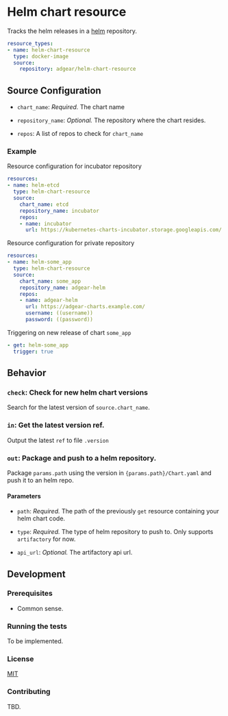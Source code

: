 # Helm chart resource

Tracks the helm releases in a [helm](https://helm.sh/) repository.

```yaml
resource_types:
- name: helm-chart-resource
  type: docker-image
  source:
    repository: adgear/helm-chart-resource
```

## Source Configuration

* `chart_name`: *Required.* The chart name

* `repository_name`: *Optional.* The repository where the chart resides.

* `repos`: A list of repos to check for `chart_name`

### Example

Resource configuration for incubator repository

``` yaml
resources:
- name: helm-etcd
  type: helm-chart-resource
  source:
    chart_name: etcd
    repository_name: incubator
    repos:
    - name: incubator
      url: https://kubernetes-charts-incubator.storage.googleapis.com/
```

Resource configuration for private repository

``` yaml
resources:
- name: helm-some_app
  type: helm-chart-resource
  source:
    chart_name: some_app
    repository_name: adgear-helm
    repos:
    - name: adgear-helm
      url: https://adgear-charts.example.com/
      username: ((username))
      password: ((password))
```

Triggering on new release of chart `some_app`

``` yaml
- get: helm-some_app
  trigger: true
```

## Behavior

### `check`: Check for new helm chart versions

Search for the latest version of `source.chart_name`.

### `in`: Get the latest version ref.

Output the latest `ref` to file `.version`

### `out`: Package and push to a helm repository.

Package `params.path` using the version in `{params.path}/Chart.yaml` and push it to an helm repo.

#### Parameters

* `path`: *Required.* The path of the previously `get` resource containing your helm chart code.

* `type`: *Required.* The type of helm repository to push to.
Only supports `artifactory` for now.

* `api_url`: *Optional.* The artifactory api url.

## Development

### Prerequisites

* Common sense.

### Running the tests

To be implemented.

### License

[MIT](LICENSE)

### Contributing

TBD.